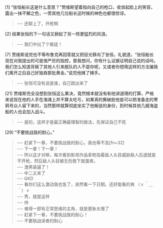 
[1] “张恒船长这是什么意思？”贾维斯望着指向自己的枪口，收敛起脸上的笑容，露出一抹不解之色，一旁其他几位船长这时候的神色也都很惊讶。
>--- 还聊上了，开枪啊<br>

[2] 结果张恒的下一句话又掀起了另一阵更猛烈的风浪。
>--- 我们中出了个叛徒！<br>

[7] 贾维斯说完也不等布鲁克再回答就又把目光移向了张恒，礼貌道，“张恒船长现在对我提出的可是很严厉的指控，那我想问，你有什么证据证明自己说的话吗，我们怎么知道背叛了其他人引来舰队的人不是你呢，又或者你想用这样的方法骗我们离开之后自己好独吞那批黄金。”说完他摊了摊手。
>--- 张恒可没有说是谁，自己跳出来了<br>

[21] 贾维斯完全没想到张恒这么果决，竟然根本就没有和他讲道理的打算，严格来说现在他的人手在海滩上并不算太吃亏，如果真的撕破脸他是可以把准备走的寒鸦号众人留下来的，当然那样就算彻底坐实了他叛徒的身份，到时候其他几艘海盗船的人也会加入战斗。
>--- 是的，这样才是最正确最理智的做法，先保证自己不死<br>

[29] “不要挑战我的耐心。”
>--- 赶紧下一章，不要挑战我的耐心，我也等不及[fn=32]<br>
>--- 下一章！下一章！<br>
>--- 所以这才对嘛，每次看到影视作品拿枪指着敌人头目威胁敌人后退就是不开枪，然后敌人头目被无伤救下就蛋疼。<br>
>--- 渣男装逼了！<br>
>--- 中二又来了<br>
>--- GKD<br>
>--- 看你们这么激动我也急了，突然看一下日期，还好能看的爽 （ｖ＾＿＾）ｖ<br>
>--- 秀，就是这样<br>
>--- 帅<br>
>--- 难得一部有正常思维的主角，就是更新太慢了<br>
>--- 赶紧下一章，不要挑战我的耐心！<br>
>--- 不要挑战读者的耐心<br>
